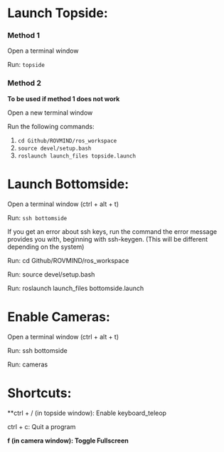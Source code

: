 # Launch Topside:

### Method 1

Open a terminal window

Run: `topside`

### Method 2
**To be used if method 1 does not work**

Open a new terminal window

Run the following commands:
1. `cd Github/ROVMIND/ros_workspace`
2. `source devel/setup.bash`
3. `roslaunch launch_files topside.launch`

# Launch Bottomside:

Open a terminal window (ctrl + alt + t)

Run: `ssh bottomside`

If you get an error about ssh keys, run the command the error message provides you with, beginning with ssh-keygen. (This will be different depending on the system)

Run: cd Github/ROVMIND/ros_workspace

Run: source devel/setup.bash

Run: roslaunch launch_files bottomside.launch

# Enable Cameras:

Open a terminal window (ctrl + alt + t)

Run: ssh bottomside

Run: cameras

# Shortcuts:

**ctrl + / (in topside window): Enable keyboard_teleop

ctrl + c: Quit a program

**f (in camera window): Toggle Fullscreen**
